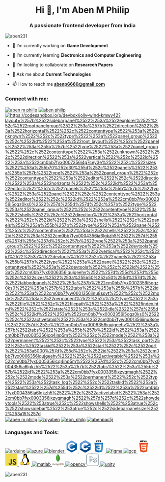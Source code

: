 <h1 align="center">Hi 👋, I'm Aben M Philip</h1>
<h3 align="center">A passionate frontend developer from India</h3>

<p align="left"> <img src="https://komarev.com/ghpvc/?username=aben231&label=Profile%20views&color=0e75b6&style=flat" alt="aben231" /> </p>

- 🔭 I’m currently working on **Game Development**

- 🌱 I’m currently learning **Electronics and Computer Engineering**

- 👯 I’m looking to collaborate on **Researech Papers**

- 💬 Ask me about **Current Technologies**

- 📫 How to reach me **abenp6660@gmail.com**

<h3 align="left">Connect with me:</h3>
<p align="left">
<a href="https://linkedin.com/in/aben m philip" target="blank"><img align="center" src="https://raw.githubusercontent.com/rahuldkjain/github-profile-readme-generator/master/src/images/icons/Social/linked-in-alt.svg" alt="aben m philip" height="30" width="40" /></a>
<a href="https://stackoverflow.com/users/aben philip" target="blank"><img align="center" src="https://raw.githubusercontent.com/rahuldkjain/github-profile-readme-generator/master/src/images/icons/Social/stack-overflow.svg" alt="aben philip" height="30" width="40" /></a>
<a href="https://codesandbox.com/https://codesandbox.io/p/devbox/jolly-wind-kmwy42?layout=%257b%2522sidebarpanel%2522%253a%2522explorer%2522%252c%2522rootpanelgroup%2522%253a%257b%2522direction%2522%253a%2522horizontal%2522%252c%2522contenttype%2522%253a%2522unknown%2522%252c%2522type%2522%253a%2522panel_group%2522%252c%2522id%2522%253a%2522root_layout%2522%252c%2522panels%2522%253a%255b%257b%2522type%2522%253a%2522panel_group%2522%252c%2522contenttype%2522%253a%2522unknown%2522%252c%2522direction%2522%253a%2522vertical%2522%252c%2522id%2522%253a%2522cm0bb7fyx0007356i4g7cey3e%2522%252c%2522sizes%2522%253a%255b70%252c30%255d%252c%2522panels%2522%253a%255b%257b%2522type%2522%253a%2522panel_group%2522%252c%2522contenttype%2522%253a%2522editor%2522%252c%2522direction%2522%253a%2522horizontal%2522%252c%2522id%2522%253a%2522editor%2522%252c%2522panels%2522%253a%255b%257b%2522type%2522%253a%2522panel%2522%252c%2522contenttype%2522%253a%2522editor%2522%252c%2522id%2522%253a%2522cm0bb7fyx0002356i5ogz0ks0%2522%257d%255d%257d%252c%257b%2522type%2522%253a%2522panel_group%2522%252c%2522contenttype%2522%253a%2522shells%2522%252c%2522direction%2522%253a%2522horizontal%2522%252c%2522id%2522%253a%2522shells%2522%252c%2522panels%2522%253a%255b%257b%2522type%2522%253a%2522panel%2522%252c%2522contenttype%2522%253a%2522shells%2522%252c%2522id%2522%253a%2522cm0bb7fyx0004356ia6lgkzh5%2522%257d%255d%257d%255d%257d%252c%257b%2522type%2522%253a%2522panel_group%2522%252c%2522contenttype%2522%253a%2522devtools%2522%252c%2522direction%2522%253a%2522vertical%2522%252c%2522id%2522%253a%2522devtools%2522%252c%2522panels%2522%253a%255b%257b%2522type%2522%253a%2522panel%2522%252c%2522contenttype%2522%253a%2522devtools%2522%252c%2522id%2522%253a%2522cm0bb7fyx0006356iqujgeehv%2522%257d%255d%257d%255d%252c%2522sizes%2522%253a%255b50%252c50%255d%257d%252c%2522tabbedpanels%2522%253a%257b%2522cm0bb7fyx0002356i5ogz0ks0%2522%253a%257b%2522tabs%2522%253a%255b%257b%2522id%2522%253a%2522cm0bb7fyw0001356iinu8sovt%2522%252c%2522mode%2522%253a%2522permanent%2522%252c%2522type%2522%253a%2522file%2522%252c%2522filepath%2522%253a%2522%252findex.html%2522%252c%2522state%2522%253a%2522idle%2522%257d%255d%252c%2522id%2522%253a%2522cm0bb7fyx0002356i5ogz0ks0%2522%252c%2522activetabid%2522%253a%2522cm0bb7fyw0001356iinu8sovt%2522%257d%252c%2522cm0bb7fyx0006356iqujgeehv%2522%253a%257b%2522tabs%2522%253a%255b%257b%2522id%2522%253a%2522cm0bb7fyx0005356icq4inp5m%2522%252c%2522mode%2522%253a%2522permanent%2522%252c%2522type%2522%253a%2522task_port%2522%252c%2522taskid%2522%253a%2522start%2522%252c%2522port%2522%253a5000%257d%255d%252c%2522id%2522%253a%2522cm0bb7fyx0006356iqujgeehv%2522%252c%2522activetabid%2522%253a%2522cm0bb7fyx0005356icq4inp5m%2522%257d%252c%2522cm0bb7fyx0004356ia6lgkzh5%2522%253a%257b%2522tabs%2522%253a%255b%257b%2522id%2522%253a%2522cm0bb7fyx0003356ixzvqmagh%2522%252c%2522mode%2522%253a%2522permanent%2522%252c%2522type%2522%253a%2522task_log%2522%252c%2522taskid%2522%253a%2522start%2522%257d%255d%252c%2522id%2522%253a%2522cm0bb7fyx0004356ia6lgkzh5%2522%252c%2522activetabid%2522%253a%2522cm0bb7fyx0003356ixzvqmagh%2522%257d%257d%252c%2522showdevtools%2522%253atrue%252c%2522showshells%2522%253atrue%252c%2522showsidebar%2522%253atrue%252c%2522sidebarpanelsize%2522%253a15%257d" target="blank"><img align="center" src="https://raw.githubusercontent.com/rahuldkjain/github-profile-readme-generator/master/src/images/icons/Social/codesandbox.svg" alt="https://codesandbox.io/p/devbox/jolly-wind-kmwy42?layout=%257b%2522sidebarpanel%2522%253a%2522explorer%2522%252c%2522rootpanelgroup%2522%253a%257b%2522direction%2522%253a%2522horizontal%2522%252c%2522contenttype%2522%253a%2522unknown%2522%252c%2522type%2522%253a%2522panel_group%2522%252c%2522id%2522%253a%2522root_layout%2522%252c%2522panels%2522%253a%255b%257b%2522type%2522%253a%2522panel_group%2522%252c%2522contenttype%2522%253a%2522unknown%2522%252c%2522direction%2522%253a%2522vertical%2522%252c%2522id%2522%253a%2522cm0bb7fyx0007356i4g7cey3e%2522%252c%2522sizes%2522%253a%255b70%252c30%255d%252c%2522panels%2522%253a%255b%257b%2522type%2522%253a%2522panel_group%2522%252c%2522contenttype%2522%253a%2522editor%2522%252c%2522direction%2522%253a%2522horizontal%2522%252c%2522id%2522%253a%2522editor%2522%252c%2522panels%2522%253a%255b%257b%2522type%2522%253a%2522panel%2522%252c%2522contenttype%2522%253a%2522editor%2522%252c%2522id%2522%253a%2522cm0bb7fyx0002356i5ogz0ks0%2522%257d%255d%257d%252c%257b%2522type%2522%253a%2522panel_group%2522%252c%2522contenttype%2522%253a%2522shells%2522%252c%2522direction%2522%253a%2522horizontal%2522%252c%2522id%2522%253a%2522shells%2522%252c%2522panels%2522%253a%255b%257b%2522type%2522%253a%2522panel%2522%252c%2522contenttype%2522%253a%2522shells%2522%252c%2522id%2522%253a%2522cm0bb7fyx0004356ia6lgkzh5%2522%257d%255d%257d%255d%257d%252c%257b%2522type%2522%253a%2522panel_group%2522%252c%2522contenttype%2522%253a%2522devtools%2522%252c%2522direction%2522%253a%2522vertical%2522%252c%2522id%2522%253a%2522devtools%2522%252c%2522panels%2522%253a%255b%257b%2522type%2522%253a%2522panel%2522%252c%2522contenttype%2522%253a%2522devtools%2522%252c%2522id%2522%253a%2522cm0bb7fyx0006356iqujgeehv%2522%257d%255d%257d%255d%252c%2522sizes%2522%253a%255b50%252c50%255d%257d%252c%2522tabbedpanels%2522%253a%257b%2522cm0bb7fyx0002356i5ogz0ks0%2522%253a%257b%2522tabs%2522%253a%255b%257b%2522id%2522%253a%2522cm0bb7fyw0001356iinu8sovt%2522%252c%2522mode%2522%253a%2522permanent%2522%252c%2522type%2522%253a%2522file%2522%252c%2522filepath%2522%253a%2522%252findex.html%2522%252c%2522state%2522%253a%2522idle%2522%257d%255d%252c%2522id%2522%253a%2522cm0bb7fyx0002356i5ogz0ks0%2522%252c%2522activetabid%2522%253a%2522cm0bb7fyw0001356iinu8sovt%2522%257d%252c%2522cm0bb7fyx0006356iqujgeehv%2522%253a%257b%2522tabs%2522%253a%255b%257b%2522id%2522%253a%2522cm0bb7fyx0005356icq4inp5m%2522%252c%2522mode%2522%253a%2522permanent%2522%252c%2522type%2522%253a%2522task_port%2522%252c%2522taskid%2522%253a%2522start%2522%252c%2522port%2522%253a5000%257d%255d%252c%2522id%2522%253a%2522cm0bb7fyx0006356iqujgeehv%2522%252c%2522activetabid%2522%253a%2522cm0bb7fyx0005356icq4inp5m%2522%257d%252c%2522cm0bb7fyx0004356ia6lgkzh5%2522%253a%257b%2522tabs%2522%253a%255b%257b%2522id%2522%253a%2522cm0bb7fyx0003356ixzvqmagh%2522%252c%2522mode%2522%253a%2522permanent%2522%252c%2522type%2522%253a%2522task_log%2522%252c%2522taskid%2522%253a%2522start%2522%257d%255d%252c%2522id%2522%253a%2522cm0bb7fyx0004356ia6lgkzh5%2522%252c%2522activetabid%2522%253a%2522cm0bb7fyx0003356ixzvqmagh%2522%257d%257d%252c%2522showdevtools%2522%253atrue%252c%2522showshells%2522%253atrue%252c%2522showsidebar%2522%253atrue%252c%2522sidebarpanelsize%2522%253a15%257d" height="30" width="40" /></a>
<a href="https://kaggle.com/aben m philip" target="blank"><img align="center" src="https://raw.githubusercontent.com/rahuldkjain/github-profile-readme-generator/master/src/images/icons/Social/kaggle.svg" alt="aben m philip" height="30" width="40" /></a>
<a href="https://fb.com/royaben" target="blank"><img align="center" src="https://raw.githubusercontent.com/rahuldkjain/github-profile-readme-generator/master/src/images/icons/Social/facebook.svg" alt="royaben" height="30" width="40" /></a>
<a href="https://instagram.com/ebn_philp" target="blank"><img align="center" src="https://raw.githubusercontent.com/rahuldkjain/github-profile-readme-generator/master/src/images/icons/Social/instagram.svg" alt="ebn_philp" height="30" width="40" /></a>
<a href="https://auth.geeksforgeeks.org/user/abenpac5j" target="blank"><img align="center" src="https://raw.githubusercontent.com/rahuldkjain/github-profile-readme-generator/master/src/images/icons/Social/geeks-for-geeks.svg" alt="abenpac5j" height="30" width="40" /></a>
</p>

<h3 align="left">Languages and Tools:</h3>
<p align="left"> <a href="https://www.arduino.cc/" target="_blank" rel="noreferrer"> <img src="https://cdn.worldvectorlogo.com/logos/arduino-1.svg" alt="arduino" width="40" height="40"/> </a> <a href="https://azure.microsoft.com/en-in/" target="_blank" rel="noreferrer"> <img src="https://www.vectorlogo.zone/logos/microsoft_azure/microsoft_azure-icon.svg" alt="azure" width="40" height="40"/> </a> <a href="https://www.blender.org/" target="_blank" rel="noreferrer"> <img src="https://download.blender.org/branding/community/blender_community_badge_white.svg" alt="blender" width="40" height="40"/> </a> <a href="https://www.cprogramming.com/" target="_blank" rel="noreferrer"> <img src="https://raw.githubusercontent.com/devicons/devicon/master/icons/c/c-original.svg" alt="c" width="40" height="40"/> </a> <a href="https://www.w3schools.com/cpp/" target="_blank" rel="noreferrer"> <img src="https://raw.githubusercontent.com/devicons/devicon/master/icons/cplusplus/cplusplus-original.svg" alt="cplusplus" width="40" height="40"/> </a> <a href="https://www.w3schools.com/css/" target="_blank" rel="noreferrer"> <img src="https://raw.githubusercontent.com/devicons/devicon/master/icons/css3/css3-original-wordmark.svg" alt="css3" width="40" height="40"/> </a> <a href="https://www.figma.com/" target="_blank" rel="noreferrer"> <img src="https://www.vectorlogo.zone/logos/figma/figma-icon.svg" alt="figma" width="40" height="40"/> </a> <a href="https://cloud.google.com" target="_blank" rel="noreferrer"> <img src="https://www.vectorlogo.zone/logos/google_cloud/google_cloud-icon.svg" alt="gcp" width="40" height="40"/> </a> <a href="https://www.w3.org/html/" target="_blank" rel="noreferrer"> <img src="https://raw.githubusercontent.com/devicons/devicon/master/icons/html5/html5-original-wordmark.svg" alt="html5" width="40" height="40"/> </a> <a href="https://developer.mozilla.org/en-US/docs/Web/JavaScript" target="_blank" rel="noreferrer"> <img src="https://raw.githubusercontent.com/devicons/devicon/master/icons/javascript/javascript-original.svg" alt="javascript" width="40" height="40"/> </a> <a href="https://www.linux.org/" target="_blank" rel="noreferrer"> <img src="https://raw.githubusercontent.com/devicons/devicon/master/icons/linux/linux-original.svg" alt="linux" width="40" height="40"/> </a> <a href="https://www.mathworks.com/" target="_blank" rel="noreferrer"> <img src="https://upload.wikimedia.org/wikipedia/commons/2/21/Matlab_Logo.png" alt="matlab" width="40" height="40"/> </a> <a href="https://www.mongodb.com/" target="_blank" rel="noreferrer"> <img src="https://raw.githubusercontent.com/devicons/devicon/master/icons/mongodb/mongodb-original-wordmark.svg" alt="mongodb" width="40" height="40"/> </a> <a href="https://opencv.org/" target="_blank" rel="noreferrer"> <img src="https://www.vectorlogo.zone/logos/opencv/opencv-icon.svg" alt="opencv" width="40" height="40"/> </a> <a href="https://www.photoshop.com/en" target="_blank" rel="noreferrer"> <img src="https://raw.githubusercontent.com/devicons/devicon/master/icons/photoshop/photoshop-line.svg" alt="photoshop" width="40" height="40"/> </a> <a href="https://unity.com/" target="_blank" rel="noreferrer"> <img src="https://www.vectorlogo.zone/logos/unity3d/unity3d-icon.svg" alt="unity" width="40" height="40"/> </a> </p>

<p><img align="center" src="https://github-readme-stats.vercel.app/api/top-langs?username=aben231&show_icons=true&locale=en&layout=compact" alt="aben231" /></p>
